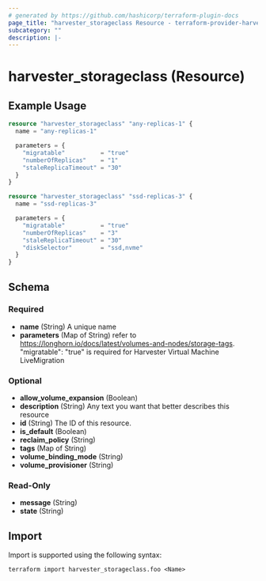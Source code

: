 ```yaml
---
# generated by https://github.com/hashicorp/terraform-plugin-docs
page_title: "harvester_storageclass Resource - terraform-provider-harvester"
subcategory: ""
description: |-
---
```


# harvester_storageclass (Resource)

## Example Usage

```terraform
resource "harvester_storageclass" "any-replicas-1" {
  name = "any-replicas-1"

  parameters = {
    "migratable"          = "true"
    "numberOfReplicas"    = "1"
    "staleReplicaTimeout" = "30"
  }
}

resource "harvester_storageclass" "ssd-replicas-3" {
  name = "ssd-replicas-3"

  parameters = {
    "migratable"          = "true"
    "numberOfReplicas"    = "3"
    "staleReplicaTimeout" = "30"
    "diskSelector"        = "ssd,nvme"
  }
}
```

<!-- schema generated by tfplugindocs -->

## Schema

### Required

- **name** (String) A unique name
- **parameters** (Map of String) refer to https://longhorn.io/docs/latest/volumes-and-nodes/storage-tags. "migratable": "true" is required for Harvester Virtual Machine LiveMigration

### Optional

- **allow_volume_expansion** (Boolean)
- **description** (String) Any text you want that better describes this resource
- **id** (String) The ID of this resource.
- **is_default** (Boolean)
- **reclaim_policy** (String)
- **tags** (Map of String)
- **volume_binding_mode** (String)
- **volume_provisioner** (String)

### Read-Only

- **message** (String)
- **state** (String)

## Import

Import is supported using the following syntax:

```shell
terraform import harvester_storageclass.foo <Name>
```
